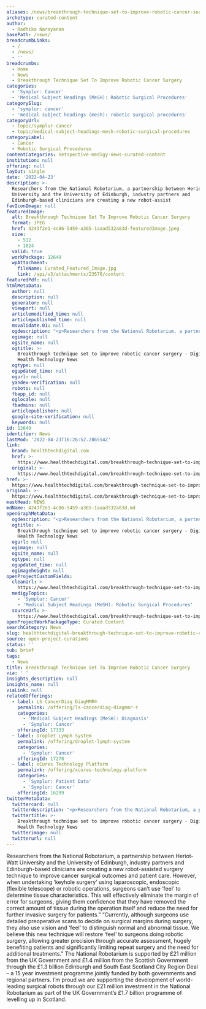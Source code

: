```yaml
---
aliases: /news/breakthrough-technique-set-to-improve-robotic-cancer-surgery
archetype: curated-content
author:
  - Radhika Narayanan
basePath: /news/
breadcrumbLinks:
  - /
  - /news/
  - ''
breadcrumbs:
  - Home
  - News
  - Breakthrough Technique Set To Improve Robotic Cancer Surgery
categories:
  - 'Symplur: Cancer'
  - 'Medical Subject Headings (MeSH): Robotic Surgical Procedures'
categorySlug:
  - 'symplur: cancer'
  - 'medical subject headings (mesh): robotic surgical procedures'
categoryUrl:
  - topic/symplur-cancer
  - topic/medical-subject-headings-mesh-robotic-surgical-procedures
categoryLabel:
  - Cancer
  - Robotic Surgical Procedures
contentCategories: netspective-medigy-news-curated-content
institution: null
offering: null
layOut: single
date: '2022-04-23'
description: >-
  Researchers from the National Robotarium, a partnership between Heriot-Watt
  University and the University of Edinburgh, industry partners and
  Edinburgh-based clinicians are creating a new robot-assist
favIconImage: null
featuredImage:
  alt: Breakthrough Technique Set To Improve Robotic Cancer Surgery
  format: JPEG
  href: 4243f2e1-4c86-5459-a365-1aaad532a83d-featuredImage.jpeg
  size:
    - 512
    - 1024
  valid: true
  workPackage: 12649
  wpAttachment:
    fileName: Curated_Featured_Image.jpg
    link: /api/v3/attachments/23570/content
featuredPdf: null
htmlMetaData:
  author: null
  description: null
  generator: null
  viewport: null
  articlemodified_time: null
  articlepublished_time: null
  msvalidate.01: null
  ogdescription: "<p>Researchers from the National Robotarium, a partnership between Heriot-Watt University and the University of Edinburgh, industry partners and Edinburgh-based clinicians are creating a new robot-assisted surgery technique to improve cancer surgical outcomes and patient care. The ground-breaking method has been awarded £1.25 million and is\_funded by the Engineering and Physical Sciences Research Council, part of UK Research and Innovation. It will be used during robotic surgery to help decide how much of the patient’s tissue is affected by cancer and should be removed. The new method will provide surgeons with real-time feedback, allowing for greater precision when differentiating normal from abnormal tissue. The outer rim of tissue which the surgeon chooses to remove is known as the ‘surgical margin’. Currently, […]<br/><br/><a target=\"_blank\" href=https://www.healthtechdigital.com/breakthrough-technique-set-to-improve-robotic-cancer-surgery/>Read on healthtechdigital.com</a></p>"
  ogimage: null
  ogsite_name: null
  ogtitle: >-
    Breakthrough technique set to improve robotic cancer surgery - Digital
    Health Technology News
  ogtype: null
  ogupdated_time: null
  ogurl: null
  yandex-verification: null
  robots: null
  fbapp_id: null
  oglocale: null
  fbadmins: null
  articlepublisher: null
  google-site-verification: null
  keywords: null
id: 12649
identifier: News
lastMod: '2022-04-23T16:26:52.286554Z'
link:
  brand: healthtechdigital.com
  href: >-
    https://www.healthtechdigital.com/breakthrough-technique-set-to-improve-robotic-cancer-surgery/
  original: >-
    https://www.healthtechdigital.com/breakthrough-technique-set-to-improve-robotic-cancer-surgery/
href: >-
  https://www.healthtechdigital.com/breakthrough-technique-set-to-improve-robotic-cancer-surgery/
original: >-
  https://www.healthtechdigital.com/breakthrough-technique-set-to-improve-robotic-cancer-surgery/
mastHead: NEWS
mdName: 4243f2e1-4c86-5459-a365-1aaad532a83d.md
openGraphMetaData:
  ogdescription: "<p>Researchers from the National Robotarium, a partnership between Heriot-Watt University and the University of Edinburgh, industry partners and Edinburgh-based clinicians are creating a new robot-assisted surgery technique to improve cancer surgical outcomes and patient care. The ground-breaking method has been awarded £1.25 million and is\_funded by the Engineering and Physical Sciences Research Council, part of UK Research and Innovation. It will be used during robotic surgery to help decide how much of the patient’s tissue is affected by cancer and should be removed. The new method will provide surgeons with real-time feedback, allowing for greater precision when differentiating normal from abnormal tissue. The outer rim of tissue which the surgeon chooses to remove is known as the ‘surgical margin’. Currently, […]<br/><br/><a target=\"_blank\" href=https://www.healthtechdigital.com/breakthrough-technique-set-to-improve-robotic-cancer-surgery/>Read on healthtechdigital.com</a></p>"
  ogtitle: >-
    Breakthrough technique set to improve robotic cancer surgery - Digital
    Health Technology News
  ogurl: null
  ogimage: null
  ogsite_name: null
  ogtype: null
  ogupdated_time: null
  ogimageheight: null
openProjectCustomFields:
  cleanUrl: >-
    https://www.healthtechdigital.com/breakthrough-technique-set-to-improve-robotic-cancer-surgery/
  medigyTopics:
    - 'Symplur: Cancer'
    - 'Medical Subject Headings (MeSH): Robotic Surgical Procedures'
  sourceUrl: >-
    https://www.healthtechdigital.com/breakthrough-technique-set-to-improve-robotic-cancer-surgery/
openProjectWorkPackageType: Curated Content
searchCategory: News
slug: healthtechdigital-breakthrough-technique-set-to-improve-robotic-cancer-surgery
source: open-project-curations
status: ''
sub: brief
tags:
  - News
title: Breakthrough Technique Set To Improve Robotic Cancer Surgery
via: ' '
insights_description: null
insights_name: null
viaLink: null
relatedOfferings:
  - label: LS CancerDiag DiagMMR®
    permalink: /offering/ls-cancerdiag-diagmmr-r
    categories:
      - 'Medical Subject Headings (MeSH): Diagnosis'
      - 'Symplur: Cancer'
    offeringId: 17333
  - label: Droplet Lymph System
    permalink: /offering/droplet-lymph-system
    categories:
      - 'Symplur: Cancer'
    offeringId: 17278
  - label: xCures Technology Platform
    permalink: /offering/xcures-technology-platform
    categories:
      - 'Symplur: Patient Data'
      - 'Symplur: Cancer'
    offeringId: 16299
twitterMetaData:
  twittercard: null
  twitterdescription: "<p>Researchers from the National Robotarium, a partnership between Heriot-Watt University and the University of Edinburgh, industry partners and Edinburgh-based clinicians are creating a new robot-assisted surgery technique to improve cancer surgical outcomes and patient care. The ground-breaking method has been awarded £1.25 million and is\_funded by the Engineering and Physical Sciences Research Council, part of UK Research and Innovation. It will be used during robotic surgery to help decide how much of the patient’s tissue is affected by cancer and should be removed. The new method will provide surgeons with real-time feedback, allowing for greater precision when differentiating normal from abnormal tissue. The outer rim of tissue which the surgeon chooses to remove is known as the ‘surgical margin’. Currently, […]<br/><br/><a target=\"_blank\" href=https://www.healthtechdigital.com/breakthrough-technique-set-to-improve-robotic-cancer-surgery/>Read on healthtechdigital.com</a></p>"
  twittertitle: >-
    Breakthrough technique set to improve robotic cancer surgery - Digital
    Health Technology News
  twitterimage: null
  twitterurl: null
---
```

<p>Researchers from the National Robotarium, a partnership between Heriot-Watt University and the University of Edinburgh, industry partners and Edinburgh-based clinicians are creating a new robot-assisted surgery technique to improve cancer surgical outcomes and patient care.
However, when undertaking ‘keyhole surgery’ using laparoscopic, endoscopic (flexible telescope) or robotic operations, surgeons can’t use ‘feel’ to determine tissue characteristics.
This will effectively eliminate the margin of error for surgeons, giving them confidence that they have removed the correct amount of tissue during the operation itself and reduce the need for further invasive surgery for patients.”
“Currently, although surgeons use detailed preoperative scans to decide on surgical margins during surgery, they also use vision and ‘feel’ to distinguish normal and abnormal tissue.
We believe this new technique will restore ‘feel’ to surgeons doing robotic surgery, allowing greater precision through accurate assessment, hugely benefiting patients and significantly limiting repeat surgery and the need for additional treatments.”
The National Robotarium is supported by £21 million from the UK Government and £1.4 million from the Scottish Government through the £1.3 billion Edinburgh and South East Scotland City Region Deal – a 15 year investment programme jointly funded by both governments and regional partners.
I’m proud we are supporting the development of world-leading surgical robots through our £21 million investment in the National Robotarium as part of the UK Government’s £1.7 billion programme of levelling up in Scotland.</p>